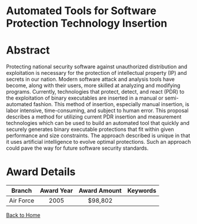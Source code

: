 
Automated Tools for Software Protection Technology Insertion
============================================================

# Abstract


Protecting national security software against unauthorized distribution and exploitation is necessary for the protection of intellectual property (IP) and secrets in our nation.  Modern software attack and analysis tools have become, along with their users, more skilled at analyzing and modifying programs.  Currently, technologies that protect, detect, and react (PDR) to the exploitation of binary executables are inserted in a manual or semi-automated fashion.  This method of insertion, especially manual insertion, is labor intensive, time-consuming, and subject to human error.  This proposal describes a method for utilizing current PDR insertion and measurement technologies which can be used to build an automated tool that quickly and securely generates binary executable protections that fit within given performance and size constraints.  The approach described is unique in that it uses artificial intelligence to evolve optimal protections.  Such an approach could pave the way for future software security standards.  

# Award Details

|Branch|Award Year|Award Amount|Keywords|
| :---: | :---: | :---: | :---: |
|Air Force|2005|$98,802||
  
  


[Back to Home](https://github.com/chrischow/dod_sbir_awards/JH/#2279)